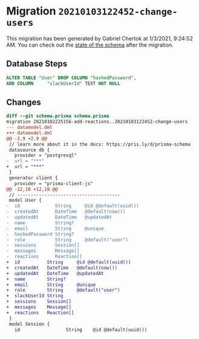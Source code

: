 # Migration `20210103122452-change-users`

This migration has been generated by Gabriel Chertok at 1/3/2021, 9:24:52 AM.
You can check out the [state of the schema](./schema.prisma) after the migration.

## Database Steps

```sql
ALTER TABLE "User" DROP COLUMN "hashedPassword",
ADD COLUMN     "slackUserId" TEXT NOT NULL
```

## Changes

```diff
diff --git schema.prisma schema.prisma
migration 20210102225156-add-reactions..20210103122452-change-users
--- datamodel.dml
+++ datamodel.dml
@@ -2,9 +2,9 @@
 // learn more about it in the docs: https://pris.ly/d/prisma-schema
 datasource db {
   provider = "postgresql"
-  url = "***"
+  url = "***"
 }
 generator client {
   provider = "prisma-client-js"
@@ -12,18 +12,18 @@
 // --------------------------------------
 model User {
-  id             String     @id @default(uuid())
-  createdAt      DateTime   @default(now())
-  updatedAt      DateTime   @updatedAt
-  name           String?
-  email          String     @unique
-  hashedPassword String?
-  role           String     @default("user")
-  sessions       Session[]
-  messages       Message[]
-  reactions      Reaction[]
+  id          String     @id @default(uuid())
+  createdAt   DateTime   @default(now())
+  updatedAt   DateTime   @updatedAt
+  name        String?
+  email       String     @unique
+  role        String     @default("user")
+  slackUserId String
+  sessions    Session[]
+  messages    Message[]
+  reactions   Reaction[]
 }
 model Session {
   id                 String    @id @default(uuid())
```


